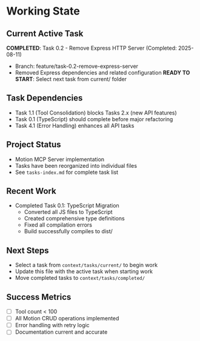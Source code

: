 # Working State

## Current Active Task
**COMPLETED**: Task 0.2 - Remove Express HTTP Server (Completed: 2025-08-11)
- Branch: feature/task-0.2-remove-express-server
- Removed Express dependencies and related configuration
**READY TO START**: Select next task from current/ folder

## Task Dependencies
- Task 1.1 (Tool Consolidation) blocks Tasks 2.x (new API features)
- Task 0.1 (TypeScript) should complete before major refactoring
- Task 4.1 (Error Handling) enhances all API tasks

## Project Status
- Motion MCP Server implementation
- Tasks have been reorganized into individual files
- See `tasks-index.md` for complete task list

## Recent Work
- Completed Task 0.1: TypeScript Migration
  - Converted all JS files to TypeScript
  - Created comprehensive type definitions
  - Fixed all compilation errors
  - Build successfully compiles to dist/

## Next Steps
- Select a task from `context/tasks/current/` to begin work
- Update this file with the active task when starting work
- Move completed tasks to `context/tasks/completed/`

## Success Metrics
- [ ] Tool count < 100
- [ ] All Motion CRUD operations implemented
- [ ] Error handling with retry logic
- [ ] Documentation current and accurate